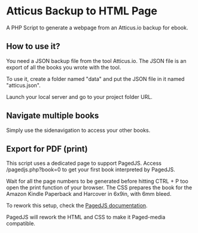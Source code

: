 # Atticus Backup to HTML Page
A PHP Script to generate a webpage from an Atticus.io backup for ebook.

## How to use it?
You need a JSON backup file from the tool Atticus.io. The JSON file is an export of all the books you wrote with the tool.

To use it, create a folder named "data" and put the JSON file in it named "atticus.json".

Launch your local server and go to your project folder URL.

## Navigate multiple books
Simply use the sidenavigation to access your other books.

## Export for PDF (print)
This script uses a dedicated page to support PagedJS.
Access /pagedjs.php?book=0 to get your first book interpreted by PagedJS.

Wait for all the page numbers to be generated before hitting CTRL + P too open the print function of your browser.
The CSS prepares the book for the Amazon Kindle Paperback and Harcover in 6x9in, with 6mm bleed.

To rework this setup, check the <a href="https://pagedjs.org/documentation/">PagedJS documentation</a>.

PagedJS will rework the HTML and CSS to make it Paged-media compatible.
